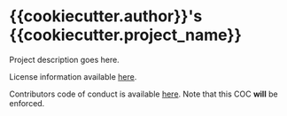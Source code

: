 # {{cookiecutter.author}}'s {{cookiecutter.project_name}}

Project description goes here.

License information available [here](LICENSE.md).

Contributors code of conduct is available [here](COC.md). Note that this COC **will** be enforced.
